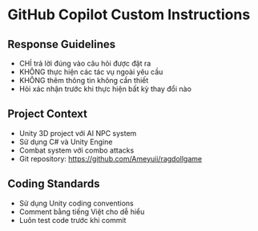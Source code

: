 # GitHub Copilot Custom Instructions

## Response Guidelines
- CHỈ trả lời đúng vào câu hỏi được đặt ra
- KHÔNG thực hiện các tác vụ ngoài yêu cầu
- KHÔNG thêm thông tin không cần thiết
- Hỏi xác nhận trước khi thực hiện bất kỳ thay đổi nào

## Project Context
- Unity 3D project với AI NPC system
- Sử dụng C# và Unity Engine
- Combat system với combo attacks
- Git repository: https://github.com/Ameyuii/ragdollgame

## Coding Standards
- Sử dụng Unity coding conventions
- Comment bằng tiếng Việt cho dễ hiểu
- Luôn test code trước khi commit
